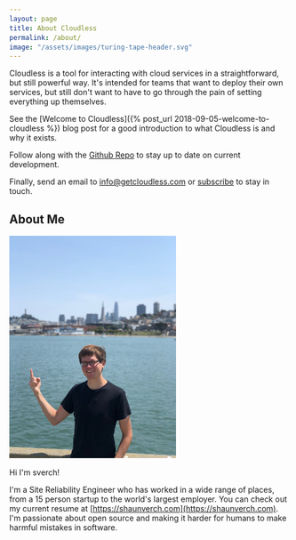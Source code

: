 ```yaml
---
layout: page
title: About Cloudless
permalink: /about/
image: "/assets/images/turing-tape-header.svg"
---
```

Cloudless is a tool for interacting with cloud services in a straightforward,
but still powerful way.  It's intended for teams that want to deploy their own
services, but still don't want to have to go through the pain of setting
everything up themselves.

See the [Welcome to Cloudless]({% post_url 2018-09-05-welcome-to-cloudless %})
blog post for a good introduction to what Cloudless is and why it exists.

Follow along with the [Github Repo](https://github.com/getcloudless/cloudless)
to stay up to date on current development.

Finally, send an email to [info@getcloudless.com](info@getcloudless.com) or
[subscribe](/#subscribe-for-updates) to stay in touch.

## About Me

![sverch in san francisco bio picture](/assets/images/sverch.jpg)

Hi I'm sverch!

I'm a Site Reliability Engineer who has worked in a wide range of places, from a
15 person startup to the world's largest employer.  You can check out my current
resume at [https://shaunverch.com](https://shaunverch.com).  I'm passionate
about open source and making it harder for humans to make harmful mistakes in
software.
